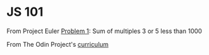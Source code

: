 # JS 101

From Project Euler [Problem 1](https://projecteuler.net/problem=1): Sum of multiples 3 or 5 less than 1000

From The Odin Project's [curriculum](http://www.theodinproject.com/courses/web-development-101/lessons/javascript-basics)
